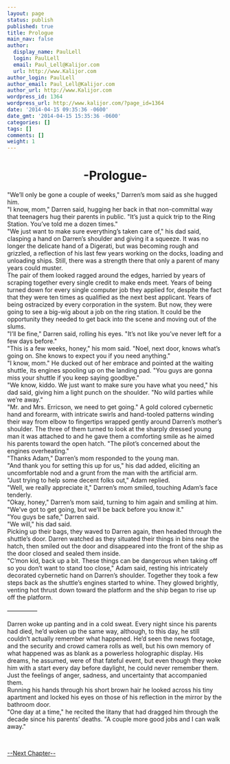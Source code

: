 ```yaml
---
layout: page
status: publish
published: true
title: Prologue
main_nav: false
author:
  display_name: PaulLell
  login: PaulLell
  email: Paul_Lell@Kalijor.com
  url: http://www.Kalijor.com
author_login: PaulLell
author_email: Paul_Lell@Kalijor.com
author_url: http://www.Kalijor.com
wordpress_id: 1364
wordpress_url: http://www.kalijor.com/?page_id=1364
date: '2014-04-15 09:35:36 -0600'
date_gmt: '2014-04-15 15:35:36 -0600'
categories: []
tags: []
comments: []
weight: 1
---
```

<h1 style="text-align: center;"><strong>-Prologue-</strong></h1>
"We&rsquo;ll only be gone a couple of weeks," Darren&rsquo;s mom said as she hugged him.<br />
"I know, mom," Darren said, hugging her back in that non-committal way that teenagers hug their parents in public. "It&rsquo;s just a quick trip to the Ring Station. You&rsquo;ve told me a dozen times."<br />
"We just want to make sure everything&rsquo;s taken care of," his dad said, clasping a hand on Darren&rsquo;s shoulder and giving it a squeeze. It was no longer the delicate hand of a Digerati, but was becoming rough and grizzled, a reflection of his last few years working on the docks, loading and unloading ships. Still, there was a strength there that only a parent of many years could muster.<br />
The pair of them looked ragged around the edges, harried by years of scraping together every single credit to make ends meet. Years of being turned down for every single computer job they applied for, despite the fact that they were ten times as qualified as the next best applicant. Years of being ostracized by every corporation in the system. But now, they were going to see a big-wig about a job on the ring station. It could be the opportunity they needed to get back into the scene and moving out of the slums.<br />
"I&rsquo;ll be fine," Darren said, rolling his eyes. "It&rsquo;s not like you&rsquo;ve never left for a few days before."<br />
"This is a few weeks, honey," his mom said. "Noel, next door, knows what&rsquo;s going on. She knows to expect you if you need anything."<br />
"I know, mom." He ducked out of her embrace and pointed at the waiting shuttle, its engines spooling up on the landing pad. "You guys are gonna miss your shuttle if you keep saying goodbye."<br />
"We know, kiddo. We just want to make sure you have what you need," his dad said, giving him a light punch on the shoulder. "No wild parties while we&rsquo;re away."<br />
"Mr. and Mrs. Erricson, we need to get going." A gold colored cybernetic hand and forearm, with intricate swirls and hand-tooled patterns winding their way from elbow to fingertips wrapped gently around Darren&rsquo;s mother&rsquo;s shoulder. The three of them turned to look at the sharply dressed young man it was attached to and he gave them a comforting smile as he aimed his parents toward the open hatch. "The pilot&rsquo;s concerned about the engines overheating."<br />
"Thanks Adam," Darren&rsquo;s mom responded to the young man.<br />
"And thank you for setting this up for us," his dad added, eliciting an uncomfortable nod and a grunt from the man with the artificial arm.<br />
"Just trying to help some decent folks out," Adam replied.<br />
"Well, we really appreciate it," Darren&rsquo;s mom smiled, touching Adam&rsquo;s face tenderly.<br />
"Okay, honey," Darren&rsquo;s mom said, turning to him again and smiling at him. "We&rsquo;ve got to get going, but we&rsquo;ll be back before you know it."<br />
"You guys be safe," Darren said.<br />
"We will," his dad said.<br />
Picking up their bags, they waved to Darren again, then headed through the shuttle&rsquo;s door. Darren watched as they situated their things in bins near the hatch, then smiled out the door and disappeared into the front of the ship as the door closed and sealed them inside.<br />
"C&rsquo;mon kid, back up a bit. These things can be dangerous when taking off so you don&rsquo;t want to stand too close," Adam said, resting his intricately decorated cybernetic hand on Darren&rsquo;s shoulder. Together they took a few steps back as the shuttle&rsquo;s engines started to whine. They glowed brightly, venting hot thrust down toward the platform and the ship began to rise up off the platform.

&mdash;&mdash;&mdash;&mdash;&mdash;

Darren woke up panting and in a cold sweat. Every night since his parents had died, he&rsquo;d woken up the same way, although, to this day, he still couldn&rsquo;t actually remember what happened. He&rsquo;d seen the news footage, and the security and crowd camera rolls as well, but his own memory of what happened was as blank as a powerless holographic display. His dreams, he assumed, were of that fateful event, but even though they woke him with a start every day before daylight, he could never remember them. Just the feelings of anger, sadness, and uncertainty that accompanied them.<br />
Running his hands through his short brown hair he looked across his tiny apartment and locked his eyes on those of his reflection in the mirror by the bathroom door.<br />
"One day at a time," he recited the litany that had dragged him through the decade since his parents&rsquo; deaths. "A couple more good jobs and I can walk away."

&nbsp;

<a href="https://www.kalijor.com/books/the-aegis-protocol/chapter-1">--Next Chapter--</a>


